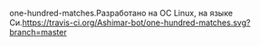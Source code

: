 one-hundred-matches.Разработано на OC Linux, на языке Си.https://travis-ci.org/Ashimar-bot/one-hundred-matches.svg?branch=master
